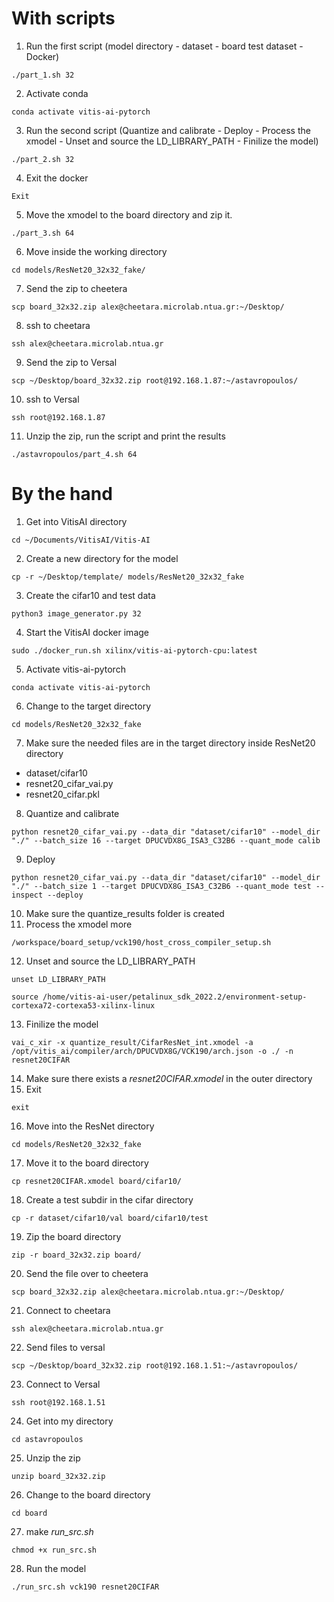 # With scripts
1. Run the first script (model directory - dataset - board test dataset - Docker)
```
./part_1.sh 32
```
2. Activate conda
```
conda activate vitis-ai-pytorch
```
3. Run the second script (Quantize and calibrate - Deploy - Process the xmodel - Unset and source the LD_LIBRARY_PATH - Finilize the model)
```
./part_2.sh 32
```
4. Exit the docker
```
Exit
```
5. Move the xmodel to the board directory and zip it.
```
./part_3.sh 64
```
6. Move inside the working directory
```
cd models/ResNet20_32x32_fake/
```
7. Send the zip to cheetera
```
scp board_32x32.zip alex@cheetara.microlab.ntua.gr:~/Desktop/
```
8. ssh to cheetara
```
ssh alex@cheetara.microlab.ntua.gr
```
9. Send the zip to Versal
```
scp ~/Desktop/board_32x32.zip root@192.168.1.87:~/astavropoulos/
```
10. ssh to Versal
```
ssh root@192.168.1.87
```
11. Unzip the zip, run the script and print the results
```
./astavropoulos/part_4.sh 64
```


# By the hand
1. Get into VitisAI directory
```
cd ~/Documents/VitisAI/Vitis-AI
```
2. Create a new directory for the model
```
cp -r ~/Desktop/template/ models/ResNet20_32x32_fake
```
3. Create the cifar10 and test data
```
python3 image_generator.py 32
```
4. Start the VitisAI docker image
```
sudo ./docker_run.sh xilinx/vitis-ai-pytorch-cpu:latest
```
5. Activate vitis-ai-pytorch
```
conda activate vitis-ai-pytorch
```
6. Change to the target directory
```
cd models/ResNet20_32x32_fake
```
7. Make sure the needed files are in the target directory
inside ResNet20 directory
- dataset/cifar10
- resnet20_cifar_vai.py
- resnet20_cifar.pkl
8. Quantize and calibrate
```
python resnet20_cifar_vai.py --data_dir "dataset/cifar10" --model_dir "./" --batch_size 16 --target DPUCVDX8G_ISA3_C32B6 --quant_mode calib
```
9. Deploy
```
python resnet20_cifar_vai.py --data_dir "dataset/cifar10" --model_dir "./" --batch_size 1 --target DPUCVDX8G_ISA3_C32B6 --quant_mode test --inspect --deploy
```
10. Make sure the quantize_results folder is created
11. Process the xmodel more
```
/workspace/board_setup/vck190/host_cross_compiler_setup.sh
```
12. Unset and source the LD_LIBRARY_PATH
```
unset LD_LIBRARY_PATH
```
```
source /home/vitis-ai-user/petalinux_sdk_2022.2/environment-setup-cortexa72-cortexa53-xilinx-linux
```
13. Finilize the model
```
vai_c_xir -x quantize_result/CifarResNet_int.xmodel -a /opt/vitis_ai/compiler/arch/DPUCVDX8G/VCK190/arch.json -o ./ -n resnet20CIFAR
```
14. Make sure there exists a _resnet20CIFAR.xmodel_ in the outer directory
15. Exit
```
exit
```
16. Move into the ResNet directory
```
cd models/ResNet20_32x32_fake
```
17. Move it to the board directory
```
cp resnet20CIFAR.xmodel board/cifar10/
```
18. Create a test subdir in the cifar directory
```
cp -r dataset/cifar10/val board/cifar10/test
```
19. Zip the board directory
```
zip -r board_32x32.zip board/
```
20. Send the file over to cheetera
```
scp board_32x32.zip alex@cheetara.microlab.ntua.gr:~/Desktop/
```
21. Connect to cheetara
```
ssh alex@cheetara.microlab.ntua.gr
```
22. Send files to versal
```
scp ~/Desktop/board_32x32.zip root@192.168.1.51:~/astavropoulos/
```
23. Connect to Versal 
```
ssh root@192.168.1.51
```
24. Get into my directory
```
cd astavropoulos
```
25. Unzip the zip
```
unzip board_32x32.zip
```
26. Change to the board directory
```
cd board
```
27. make _run_src.sh_
```
chmod +x run_src.sh
```
28. Run the model
```
./run_src.sh vck190 resnet20CIFAR
```

